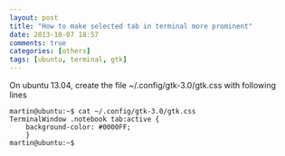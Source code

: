 ```yaml
---
layout: post
title: "How to make selected tab in terminal more prominent"
date: 2013-10-07 18:57
comments: true
categories: [others]
tags: [ubuntu, terminal, gtk]
---
```

On ubuntu 13.04, create the file ~/.config/gtk-3.0/gtk.css with following lines

```
martin@ubuntu:~$ cat ~/.config/gtk-3.0/gtk.css 
TerminalWindow .notebook tab:active {
    background-color: #0000FF;	
    }
martin@ubuntu:~$ 
```

